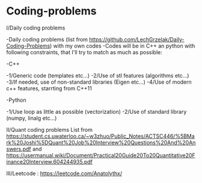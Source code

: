 # Coding-problems

I/Daily coding problems

-Daily coding problems (list from https://github.com/LechGrzelak/Daily-Coding-Problems) with my own codes
-Codes will be in C++ an python with following constraints, that I'll try to match as much as possible:

-C++

-1/Generic code (templates etc...)
-2/Use of stl features (algorithms etc...)
-3/If needed, use of non-standard libraries (Eigen etc...)
-4/Use of modern c++ features, starrting from C++11

-Python

-1/Use loop as little as possible (vectorization)
-2/Use of standard library (numpy, linalg etc...)

II/Quant coding problems
List from https://student.cs.uwaterloo.ca/~w3zhuo/Public_Notes/ACTSC446/%5BMark%20Joshi%5DQuant%20Job%20Interview%20Questions%20And%20Answers.pdf and https://usermanual.wiki/Document/Practical20Guide20To20Quantitative20Finance20Interview.604244935.pdf

III/Leetcode : https://leetcode.com/Anatolythx/
